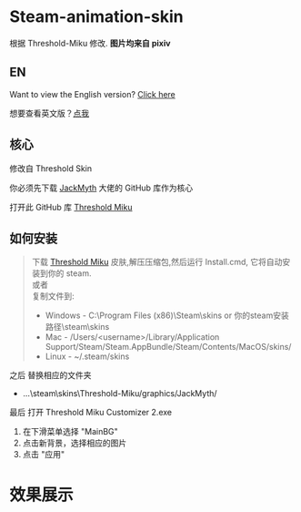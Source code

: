 # Steam-animation-skin
根据 Threshold-Miku 修改.
**图片均来自 pixiv**

## EN

Want to view the English version? [Click here](https://github.com/DTpeel/steam-animation-skin)

想要查看英文版？[点我](https://github.com/DTpeel/steam-animation-skin)

## 核心
修改自 Threshold Skin

你必须先下载 [JackMyth](https://github.com/Jack-Myth) 大佬的 GitHub 库作为核心

打开此 GitHub 库 [Threshold Miku](https://github.com/Jack-Myth/Threshold-Miku/tree/master)

## 如何安装
 > 下载 [Threshold Miku](https://github.com/Jack-Myth/Threshold-Miku/tree/master) 皮肤,解压压缩包,然后运行 Install.cmd, 它将自动安装到你的 steam.  
 或者  
 复制文件到:
 >  * Windows - C:\Program Files (x86)\Steam\skins or 你的steam安装路径\steam\skins
 >  * Mac - /Users/\<username\>/Library/Application Support/Steam/Steam.AppBundle/Steam/Contents/MacOS/skins/
 >  * Linux - ~/.steam/skins

 之后
 替换相应的文件夹
   * ...\steam\skins\Threshold-Miku/graphics/JackMyth/

 最后
 打开 Threshold Miku Customizer 2.exe
   1. 在下滑菜单选择 "MainBG"
   2. 点击新背景，选择相应的图片
   3. 点击 "应用"

# 效果展示
 ![]()
